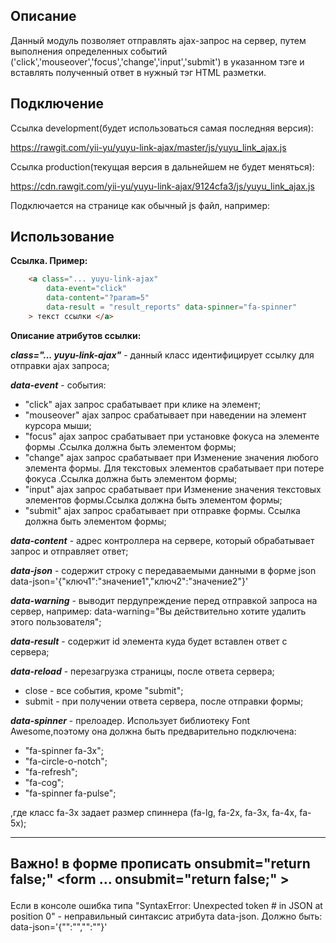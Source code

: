 
Описание
-------------

Данный модуль позволяет отправлять ajax-запрос на сервер, путем выполнения определенных событий ('click','mouseover','focus','change','input','submit')
в указанном тэге и вставлять полученный ответ в нужный тэг HTML разметки.


Подключение
---------------

Ссылка development(будет использоваться самая последняя версия):

https://rawgit.com/yii-yu/yuyu-link-ajax/master/js/yuyu_link_ajax.js

Ссылка production(текущая версия в дальнейшем не будет меняться):

https://cdn.rawgit.com/yii-yu/yuyu-link-ajax/9124cfa3/js/yuyu_link_ajax.js

Подключается на странице как обычный js файл, например:
<script type="text/javascript" src="https://rawgit.com/yii-yu/yuyu-link-ajax/master/js/yuyu_link_ajax.js"></script>

Использование
-----------------

**Ссылка. Пример:**
```html
    <a class="... yuyu-link-ajax" 	
        data-event="click"	
        data-content="?param=5"  
        data-result = "result_reports" data-spinner="fa-spinner"
    > текст ссылки </a>
``` 

**Описание атрибутов ссылки:**
  
***class="... yuyu-link-ajax"***   - данный класс идентифицирует ссылку для отправки ajax запроса;

***data-event***  - события: 
* "click" ajax запрос срабатывает при клике на элемент;                   
* "mouseover" ajax запрос срабатывает при наведении на элемент курсора мыши;    
* "focus" ajax запрос срабатывает при установке фокуса на элементе формы .Ссылка должна быть элементом формы;                 
* "change" ajax запрос срабатывает при Изменение значения любого элемента формы. Для текстовых элементов срабатывает при потере фокуса .Ссылка должна быть элементом формы;                   
* "input" ajax запрос срабатывает при Изменение значения текстовых элементов формы.Ссылка должна быть элементом формы;   	 			
* "submit" ajax запрос срабатывает при отправке формы. Ссылка должна быть элементом формы;
 
***data-content*** - адрес контроллера на сервере, который обрабатывает запрос и отправляет ответ;

***data-json*** - содержит строку с передаваемыми данными в форме json data-json='{"ключ1":"значение1","ключ2":"значение2"}'

***data-warning***  - выводит пердупреждение перед отправкой запроса на сервер, например:
     data-warning="Вы действительно хотите удалить этого пользователя";

***data-result*** - содержит id элемента куда будет вставлен ответ с сервера;

***data-reload*** - перезагрузка страницы, после ответа сервера;
* close - все события, кроме "submit";             
* submit - при получении ответа сервера, после отправки формы;
           
***data-spinner*** - прелоадер. Использует библиотеку Font Awesome,поэтому она должна быть предварительно подключена:      
* "fa-spinner fa-3x";
* "fa-circle-o-notch";
* "fa-refresh";
* "fa-cog";
* "fa-spinner fa-pulse";
            
,где класс fa-3x задает размер спиннера (fa-lg, fa-2x, fa-3x, fa-4x, fa-5x);

---
Важно! в форме прописать onsubmit="return false;" <form ... onsubmit="return false;" ><form>
----
 
Если в консоле ошибка типа "SyntaxError: Unexpected token # in JSON at position 0" - неправильный синтаксис атрибута data-json. Должно быть: data-json='{"":"","":""}'




